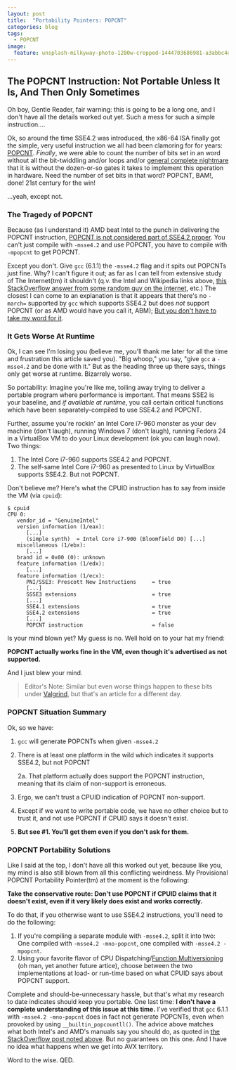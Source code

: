 ```yaml
---
layout: post
title:  "Portability Pointers: POPCNT"
categories: blog
tags:
  - POPCNT
image:
  feature: unsplash-milkyway-photo-1280w-cropped-1444703686981-a3abbc4d4fe3.jpg
---
```


## The POPCNT Instruction: Not Portable Unless It Is, And Then Only Sometimes

Oh boy, Gentle Reader, fair warning: this is going to be a long one, and I don't have all the details worked out yet.  Such a mess for such a simple instruction....

Ok, so around the time SSE4.2 was introduced, the x86-64 ISA finally got the simple, very useful instruction we all had been clamoring for for years: [POPCNT](https://software.intel.com/sites/landingpage/IntrinsicsGuide/#expand=1786,1785,5432,5437,5473,4048,1152,2010,3835,4512,4515,4048,4047&othertechs=POPCNT).  _Finally_, we were able to count the number of bits set in an word without all the bit-twiddling and/or loops and/or [general complete nightmare](http://chessprogramming.wikispaces.com/Population+Count) that it is without the dozen-or-so gates it takes to implement this operation in hardware.  Need the number of set bits in that word?  POPCNT, BAM!, done!  21st century for the win!

...yeah, except not.

### The Tragedy of POPCNT

Because (as I understand it) AMD beat Intel to the punch in delivering the POPCNT instruction, [POPCNT is not considered part of SSE4.2 proper](https://en.wikipedia.org/wiki/SSE4#POPCNT_and_LZCNT).  You can't just compile with `-msse4.2` and use POPCNT, you have to compile with `-mpopcnt` to get POPCNT.

Except you don't.  Give `gcc` (6.1.1) the `-msse4.2` flag and it spits out POPCNTs just fine.  Why?  I can't figure it out; as far as I can tell from extensive study of The Internet(tm) it shouldn't (q.v. the Intel and Wikipedia links above, [this StackOverflow answer from some random guy on the internet](http://stackoverflow.com/a/11130642), etc.)  The closest I can come to an explanation is that it appears that there's no `-march=` supported by `gcc` which supports SSE4.2 but does _not_ support POPCNT (or as AMD would have you call it, ABM); [But you don't have to take my word for it](https://gcc.gnu.org/onlinedocs/gcc-6.1.0/gcc/x86-Options.html#x86-Options).

### It Gets Worse At Runtime

Ok, I can see I'm losing you (believe me, you'll thank me later for all the time and frustration this article saved you).  "Big whoop," you say, "give `gcc` a `-msse4.2` and be done with it."  But as the heading three up there says, things only get worse at runtime.  Bizarrely worse.

So portability: Imagine you're like me, toiling away trying to deliver a portable program where performance is important.  That means SSE2 is your baseline, and _if available at runtime_, you call certain critical functions which have been separately-compiled to use SSE4.2 and POPCNT.

Further, assume you're rockin' an Intel Core i7-960 monster as your dev machine (don't laugh), running Windows 7 (don't laugh), running Fedora 24 in a VirtualBox VM to do your Linux development (ok you can laugh now).  Two things:

1. The Intel Core i7-960 supports SSE4.2 and POPCNT.
2. The self-same Intel Core i7-960 as presented to Linux by VirtualBox supports SSE4.2.  But not POPCNT.

Don't believe me?  Here's what the CPUID instruction has to say from inside the VM (via `cpuid`):

```
$ cpuid
CPU 0:
   vendor_id = "GenuineIntel"
   version information (1/eax):
      [...]
      (simple synth)  = Intel Core i7-900 (Bloomfield D0) [...]
   miscellaneous (1/ebx):
      [...]
   brand id = 0x00 (0): unknown
   feature information (1/edx):
      [...]
   feature information (1/ecx):
      PNI/SSE3: Prescott New Instructions     = true
      [...]
      SSSE3 extensions                        = true
      [...]
      SSE4.1 extensions                       = true
      SSE4.2 extensions                       = true
      [...]
      POPCNT instruction                      = false
```

Is your mind blown yet?  My guess is no.  Well hold on to your hat my friend:

**POPCNT actually works fine in the VM, even though it's advertised as not supported.**

And I just blew your mind.

> Editor's Note: Similar but even worse things happen to these bits under [Valgrind](http://valgrind.org/), but that's an article for a different day.

### POPCNT Situation Summary

Ok, so we have:

1. `gcc` will generate POPCNTs when given `-msse4.2`
2. There is at least one platform in the wild which indicates it supports SSE4.2, but not POPCNT

    2a. That platform actually does support the POPCNT instruction, meaning that its claim of non-support is erroneous.

3. Ergo, we can't trust a CPUID indication of POPCNT non-support.
4. Except if we want to write portable code, we have no other choice but to trust it, and not use POPCNT if CPUID says it doesn't exist.
5. **But see #1.  You'll get them even if you don't ask for them.**

### POPCNT Portability Solutions

Like I said at the top, I don't have all this worked out yet, because like you, my mind is also still blown from all this conflicting weirdness.  My Provisional POPCNT Portability Pointer(tm) at the moment is the following:

**Take the conservative route: Don't use POPCNT if CPUID claims that it doesn't exist, even if it very likely does exist and works correctly.**

To do that, if you otherwise want to use SSE4.2 instructions, you'll need to do the following:

1. If you're compiling a separate module with `-msse4.2`, split it into two: One compiled with `-msse4.2 -mno-popcnt`, one compiled with `-msse4.2 -mpopcnt`.
2. Using your favorite flavor of CPU Dispatching/[Function Multiversioning](https://gcc.gnu.org/onlinedocs/gcc-6.1.0/gcc/Function-Multiversioning.html#Function-Multiversioning) (oh man, yet another future artice), choose between the two implementations at load- or run-time based on what CPUID says about POPCNT support.

Complete and should-be-unnecessary hassle, but that's what my research to date indicates should keep you portable.  One last time: **I don't have a complete understanding of this issue at this time.**  I've verified that `gcc` 6.1.1 with `-msse4.2 -mno-popcnt` does in fact not generate POPCNTs, even when provoked by using `__builtin_popcountll()`.  The advice above matches what both Intel's and AMD's manuals say you should do, as quoted in [the StackOverflow post noted above](http://stackoverflow.com/a/11130642).  But no guarantees on this one.  And I have no idea what happens when we get into AVX territory.

Word to the wise.  QED.
